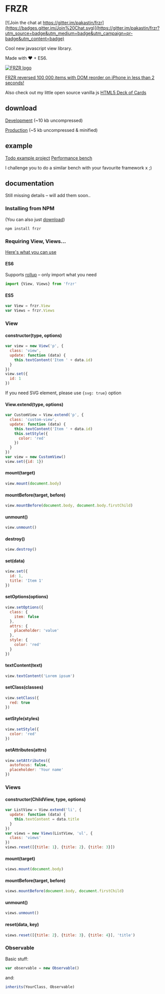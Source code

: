 # FRZR

[![Join the chat at https://gitter.im/pakastin/frzr](https://badges.gitter.im/Join%20Chat.svg)](https://gitter.im/pakastin/frzr?utm_source=badge&utm_medium=badge&utm_campaign=pr-badge&utm_content=badge)

Cool new javascript view library.

Made with ♥ + ES6.

[![FRZR logo](https://frzr.js.org/img/logo.svg)](https://frzr.js.org)

[FRZR reversed 100 000 items with DOM reorder on iPhone in less than 2 seconds!](https://twitter.com/pakastin/status/651581181910208512)

Also check out my little open source vanilla js [HTML5 Deck of Cards](https://deck-of-cards.js.org)

## download

[Development](http://frzrjs.github.io/frzr/dist/frzr.js) (~10 kb uncompressed)

[Production](http://frzrjs.github.io/frzr/dist/frzr.min.js) (~5 kb uncompressed & minified)

## example
[Todo example project](https://github.com/pakastin/frzr-todo)
[Performance bench](http://frzr.js.org/example/index.html)

I challenge you to do a similar bench with your favourite framework x ;)

## documentation
Still missing details – will add them soon..

### Installing from NPM
(You can also just [download](https://github.com/pakastin/frzr#download))
```
npm install frzr
```

### Requiring View, Views...
[Here's what you can use](https://github.com/pakastin/frzr/blob/master/lib/index.js)

#### ES6
Supports [rollup](https://github.com/rollup/rollup/wiki/jsnext:main) – only import what you need
```js
import {View, Views} from 'frzr'
```

#### ES5

```js
var View = frzr.View
var Views = frzr.Views
```

### View

#### constructor(type, options)
```js
var view = new View('p', {
  class: 'view',
  update: function (data) {
    this.textContent('Item ' + data.id)
  }
})
view.set({
  id: 1
})
```

If you need SVG element, please use ```{svg: true}``` option

#### View.extend(type, options)
```js
var CustomView = View.extend('p', {
  class: 'custom-view',
  update: function (data) {
    this.textContent('Item ' + data.id)
    this.setStyle({
      color: 'red'
    })
  }
})
var view = new CustomView()
view.set({id: 1})
```

#### mount(target)
```js
view.mount(document.body)
```

#### mountBefore(target, before)
```js
view.mountBefore(document.body, document.body.firstChild)
```

#### unmount()
```js
view.unmount()
```

#### destroy()
```js
view.destroy()
```

#### set(data)
```js
view.set({
  id: 1,
  title: 'Item 1'
})
```

#### setOptions(options)
```js
view.setOptions({
  class: {
    item: false
  },
  attrs: {
    placeholder: 'value'
  },
  style: {
    color: 'red'
  }
})
```

#### textContent(text)
```js
view.textContent('Lorem ipsum')
```

#### setClass(classes)
```js
view.setClass({
  red: true
})
```

#### setStyle(styles)
```js
view.setStyle({
  color: 'red'
})
```

#### setAttributes(attrs)
```js
view.setAttributes({
  autofocus: false,
  placeholder: 'Your name'
})
```

### Views

#### constructor(ChildView, type, options)
```js
var ListView = View.extend('li', {
  update: function (data) {
    this.textContent = data.title
  }
})
var views = new Views(ListView, 'ul', {
  class: 'views'
})
views.reset([{title: 1}, {title: 2}, {title: 3}])
```

#### mount(target)
```js
views.mount(document.body)
```

#### mountBefore(target, before)
```js
views.mountBefore(document.body, document.firstChild)
```

#### unmount()
```js
views.unmount()
```

#### reset(data, key)
```js
views.reset([{title: 2}, {title: 3}, {title: 4}], 'title')
```

### Observable

Basic stuff:

```js
var observable = new Observable()
```

and:

```js
inherits(YourClass, Observable)
```
